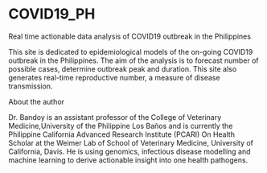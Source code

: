# COVID19_PH
Real time actionable data analysis of COVID19 outbreak in the Philippines

This site is dedicated to epidemiological models of the on-going COVID19 outbreak in the Philippines. The aim of the analysis is to forecast number of possible cases, determine outbreak peak and duration. This site also generates real-time reproductive number, a measure of disease transmission. 

About the author

Dr. Bandoy is an assistant professor of the College of Veterinary Medicine,University of the Philippine Los Baños and is currently the Philippine California Advanced Research Institute (PCARI) On Health Scholar at the Weimer Lab of School of Veterinary Medicine, University of California, Davis. He is using genomics, infectious disease modelling and machine learning to derive actionable insight into one health pathogens. 
